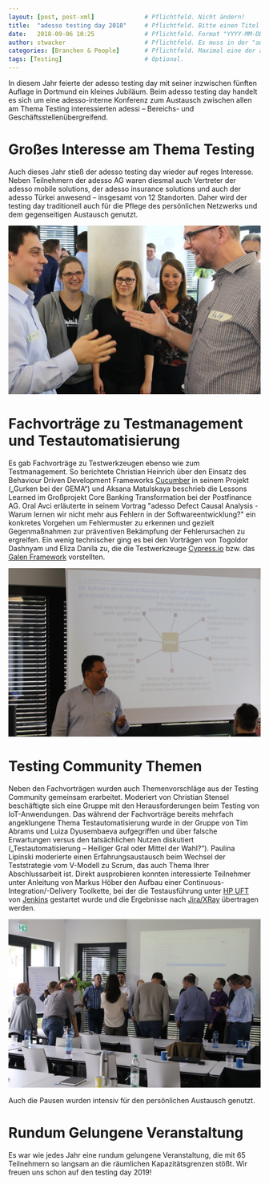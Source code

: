 ```yaml
---
layout: [post, post-xml]              # Pflichtfeld. Nicht ändern!
title:  "adesso testing day 2018"     # Pflichtfeld. Bitte einen Titel für den Blog Post angeben.
date:   2018-09-06 10:25              # Pflichtfeld. Format "YYYY-MM-DD HH:MM". Muss für Veröffentlichung in der Vergangenheit liegen. (Für Preview egal)
author: stwacker                      # Pflichtfeld. Es muss in der "authors.yml" einen Eintrag mit diesem Namen geben.
categories: [Branchen & People]       # Pflichtfeld. Maximal eine der angegebenen Kategorien verwenden.
tags: [Testing]                       # Optional.
---
```



In diesem Jahr feierte der adesso testing day mit seiner inzwischen fünften Auflage in Dortmund ein kleines Jubiläum. Beim adesso testing day handelt es sich um eine adesso-interne Konferenz zum Austausch zwischen allen am Thema Testing interessierten adessi – Bereichs- und Geschäftsstellenübergreifend. 


# Großes Interesse am Thema Testing

Auch dieses Jahr stieß der adesso testing day wieder auf reges Interesse. Neben Teilnehmern der adesso AG waren diesmal auch Vertreter der adesso mobile solutions, der adesso insurance solutions und auch der adesso Türkei anwesend – insgesamt von 12 Standorten. 
Daher wird der testing day traditionell auch für die Pflege des persönlichen Netzwerks und dem gegenseitigen Austausch genutzt. 

![Networking auf dem Testing Day](/assets/images/posts/adesso-testing-day-2018/1805407.JPG)


# Fachvorträge zu Testmanagement und Testautomatisierung

Es gab Fachvorträge zu Testwerkzeugen ebenso wie zum Testmanagement. So berichtete Christian Heinrich über den Einsatz des Behaviour Driven Development Frameworks [Cucumber](https://cucumber.io/) in seinem Projekt („Gurken bei der GEMA“) und Aksana Matulskaya beschrieb die Lessons Learned im Großprojekt Core Banking Transformation bei der Postfinance AG. Oral Avci erläuterte in seinem Vortrag "adesso Defect Causal Analysis - Warum lernen wir nicht mehr aus Fehlern in der Softwareentwicklung?" ein konkretes Vorgehen um Fehlermuster zu erkennen und gezielt Gegenmaßnahmen zur präventiven Bekämpfung der Fehlerursachen zu ergreifen.
Ein wenig technischer ging es bei den Vorträgen von Togoldor Dashnyam und Eliza Danila zu, die die Testwerkzeuge [Cypress.io](https://www.cypress.io/) bzw. das [Galen Framework](http://galenframework.com/) vorstellten. 

![Fachvortrag von Oral Avci](/assets/images/posts/adesso-testing-day-2018/1805420.JPG)


# Testing Community Themen

Neben den Fachvorträgen wurden auch Themenvorschläge aus der Testing Community gemeinsam erarbeitet. Moderiert von Christian Stensel beschäftigte sich eine Gruppe mit den Herausforderungen beim Testing von IoT-Anwendungen. Das während der Fachvorträge bereits mehrfach angeklungene Thema Testautomatisierung wurde in der Gruppe von Tim Abrams und Luiza Dyusembaeva aufgegriffen und über falsche Erwartungen versus den tatsächlichen Nutzen diskutiert („Testautomatisierung – Heiliger Gral oder Mittel der Wahl?“). Paulina Lipinski moderierte einen Erfahrungsaustausch beim Wechsel der Teststrategie vom V-Modell zu Scrum, das auch Thema Ihrer Abschlussarbeit ist. Direkt ausprobieren konnten interessierte Teilnehmer unter Anleitung von Markus Höber den Aufbau einer Continuous-Integration/-Delivery Toolkette, bei der die Testausführung unter [HP UFT](https://software.microfocus.com/de-de/products/unified-functional-automated-testing/overview) von [Jenkins](https://jenkins.io/) gestartet wurde und die Ergebnisse nach [Jira/XRay](https://www.getxray.app/) übertragen werden.

![Diskussion auf dem Testing Day](/assets/images/posts/adesso-testing-day-2018/1805456.JPG)

Auch die Pausen wurden intensiv für den persönlichen Austausch genutzt.


# Rundum Gelungene Veranstaltung

Es war wie jedes Jahr eine rundum gelungene Veranstaltung, die mit 65 Teilnehmern so langsam an die räumlichen Kapazitätsgrenzen stößt. 
Wir freuen uns schon auf den testing day 2019!
